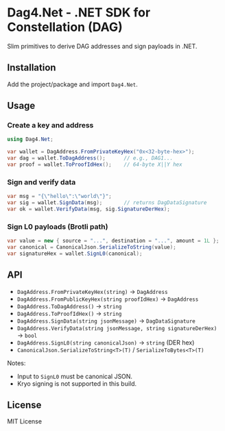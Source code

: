 # Dag4.Net - .NET SDK for Constellation (DAG)

Slim primitives to derive DAG addresses and sign payloads in .NET.

## Installation

Add the project/package and import `Dag4.Net`.

## Usage

### Create a key and address
```csharp
using Dag4.Net;

var wallet = DagAddress.FromPrivateKeyHex("0x<32-byte-hex>");
var dag = wallet.ToDagAddress();      // e.g., DAG1...
var proof = wallet.ToProofIdHex();    // 64-byte X||Y hex
```

### Sign and verify data
```csharp
var msg = "{\"hello\":\"world\"}";
var sig = wallet.SignData(msg);       // returns DagDataSignature
var ok = wallet.VerifyData(msg, sig.SignatureDerHex);
```

### Sign L0 payloads (Brotli path)
```csharp
var value = new { source = "...", destination = "...", amount = 1L };
var canonical = CanonicalJson.SerializeToString(value);
var signatureHex = wallet.SignL0(canonical);
```

## API

- `DagAddress.FromPrivateKeyHex(string)` → `DagAddress`
- `DagAddress.FromPublicKeyHex(string proofIdHex)` → `DagAddress`
- `DagAddress.ToDagAddress()` → `string`
- `DagAddress.ToProofIdHex()` → `string`
- `DagAddress.SignData(string jsonMessage)` → `DagDataSignature`
- `DagAddress.VerifyData(string jsonMessage, string signatureDerHex)` → `bool`
- `DagAddress.SignL0(string canonicalJson)` → `string` (DER hex)
- `CanonicalJson.SerializeToString<T>(T)` / `SerializeToBytes<T>(T)`

Notes:
- Input to `SignL0` must be canonical JSON.
- Kryo signing is not supported in this build.

## License

MIT License
